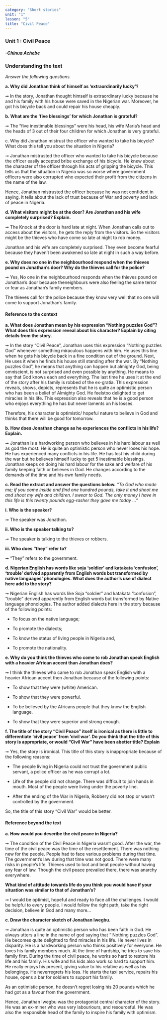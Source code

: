```yaml
---
category: "Short stories"
unit: "1"
lesson: "5"
title: "Civil Peace"
---
```


### Unit 1 : Civil Peace

#### *-Chinua Achebe*

### Understanding the text 

*Answer the following questions.*

**a. Why did Jonathan think of himself as ‘extraordinarily lucky’?**

&#x279E;  In the story, Jonathan thought himself is extraordinary lucky because he and his family with his house were saved in the Nigerian war. Moreover, he got his bicycle back and could repair his house cheaply.

**b. What are the ‘five blessings’ for which Jonathan is grateful?**

&#x279E; The “five inestimable blessings” were his head, his wife Maria’s head and the heads of 3 out of their four children for which Jonathan is very grateful.

c. Why did Jonathan mistrust the officer who wanted to take his bicycle? What does this tell you about the situation in Nigeria?

&#x279E; Jonathan mistrusted the officer who wanted to take his bicycle because the officer easily accepted bribe exchange of his bicycle. He knew about the character of the officer through his acts of gripping the
bicycle. This tells us that the situation in Nigeria was so worse where government officers were also corrupted who expected their profit from the citizens in the name of the law.

Hence, Jonathan mistrusted the officer because he was not confident in saying. It tells about the lack of trust because of War and poverty and lack of peace in Nigeria.

**d. What visitors might be at the door? Are Jonathan and his wife completely surprised? Explain.**

&#x279E; The Knock at the door is hard late at night. When Jonathan calls out to access about the visitors, he gets the reply from the visitors. So the visitors might be the thieves who have come so late at night to 
rob money.

Jonathan and his wife are completely surprised. They even become fearful because they haven’t been awakened so late at night in such a way before.

**e. Why does no one in the neighbourhood respond when the thieves pound on Jonathan’s door? Why do the thieves call for the police?**

&#x279E; Yes, No one in the neighbourhood responds when the thieves pound on Jonathan’s door because theneighbours were also feeling the same terror or fear as Jonathan’s family members.

The thieves call for the police because they know very well that no one will come to support Jonathan’s family.

#### Reference to the context

**a. What does Jonathan mean by his expression “Nothing puzzles God”? What does this expression reveal about his character? Explain by citing details from the story.**

&#x279E; In the story “Civil Peace”, Jonathan uses this expression “Nothing puzzles God” whenever something miraculous happens with him. He uses this line when he gets his bicycle back in a fine condition out of the ground. Next, He uses it when he finds his house still standing after the war. By “Nothing puzzles God”, he means that anything can happen but almighty God, being omniscient, is not surprised and even possible by anything. He means to say that God knows each and everything. The last time he uses it at the end of the story after his family is robbed of the ex-gratia. This expression reveals, shows, depicts, represents that he is quite an optimistic person who has been a belief of Almighty God. He feelstoo delighted to get miracles in his life. This expression also reveals that he is a good person who enjoys everything he has but never laments on his losses.

Therefore, his character is optimistic/ hopeful nature to believe in God and thinks that there will be good for tomorrow.

**b. How does Jonathan change as he experiences the conflicts in his life? Explain.**

&#x279E; Jonathan is a hardworking person who believes in his hard labour as well as god the most. He is quite an optimistic person who never loses his hope. He has experienced many conflicts in his life. He has lost his child during the war but he believes himself lucky to get 5 inestimable blessings. Jonathan keeps on doing his hard labour for the sake and welfare of his family keeping faith or believes in God. He changes according to the demands of the time and his own family needs.

**c. Read the extract and answer the questions below.**
*“To God who made me; if you come inside and find one hundred pounds, take it and shoot me and shoot my wife and children. I swear to God. The only money I have in this life is this twenty pounds egg-rasher they gave me today …”*

**i. Who is the speaker?**

&#x279E; The speaker was Jonathon.

**ii. Who is the speaker talking to?**

&#x279E; The speaker is talking to the thieves or robbers.

**iii. Who does “they” refer to?**

&#x279E; “They” refers to the government. 

**d. Nigerian English has words like soja ‘soldier’ and katakata ‘confusion’, ‘trouble’ derived apparently from English words but transformed by native languages’ phonologies. What does the author’s use of dialect here add to the story?**

&#x279E;  Nigerian English has words like Soja “soldier” and katakata “confusion”, “trouble” derived apparently from English words but transformed by Native language phonologies. The author added dialects here in the story because of the following points:

- To focus on the native language;

- To promote the dialects; 

- To know the status of living people in Nigeria and,

- To promote the nationality. 

**e. Why do you think the thieves who come to rob Jonathan speak English with a heavier African accent than Jonathan does?**

&#x279E; I think the thieves who came to rob Jonathan speak English with a heavier African accent then Jonathan because of the following points:

-  To show that they were (white) American.

- To show that they were powerful.

- To be believed by the Africans people that they know the English language.

- To show that they were superior and strong enough.

**f. The title of the story “Civil Peace” itself is ironical as there is little to differentiate ‘civil peace’ from ‘civil war’. Do you think that the title of this story is appropriate, or would “Civil War” have been abetter title? Explain**

&#x279E; Yes, the story is ironical. This title of this story is inappropriate because of the following reasons: 

- The people living in Nigeria could not trust the government public servant, a police officer as he was corrupt a lot.

- Life of the people did not change. There was difficult to join hands in mouth. Most of the people were living under the poverty line.

- After the ending of the War in Nigeria, Robbery did not stop or wasn’t controlled by the government.

So, the title of this story “Civil War” would be better.

#### Reference beyond the text

**a. How would you describe the civil peace in Nigeria?**

&#x279E; The condition of the Civil Peace in Nigeria wasn’t good. After the war, the time of the civil peace was the time of the resettlement. There was nothing new for the people. People had to face various problems during that time. The government’s law during that time was not good. There were many risks in people’s life. Thieves used to loot and beat people without having any fear of law. Though the civil peace prevailed there, there was anarchy everywhere.

**What kind of attitude towards life do you think you would have if your situation was similar to that of Jonathan’s?**

&#x279E; I would be optimist, hopeful and ready to face all the challenges. I would be helpful to every people. I would follow the right path, take the right decision, believe in God and many more…

**c. Draw the character sketch of Jonathan Iwegbu.**

&#x279E; Jonathan is quite an optimistic person who has been faith in God. He always utters a line in the name of god saying that “ Nothing puzzles God”. He becomes quite delighted to find miracles in his life. He never lives in disparity. He is a hardworking person who thinks positively for everyone. He loves his family members much. At the time of hardship, he tries to save his family first. During the time of civil peace, he works so hard to restore his life and his family. His wife and his kids also work so hard to support him. He really enjoys his present, giving value to his relative as well as his belongings. He neverregrets his loss. He starts the taxi service, repairs his house, opens a bar for soldiers to support his family.

As an optimistic person, he doesn’t regret losing his 20 pounds which he had got as a favour from the government.

Hence, Jonathan Iwegbu was the protagonist central character of the story. He was an ex-miner who was very labouriours, and resourceful. He was also the responsible head of the family to inspire his family with optimism.













